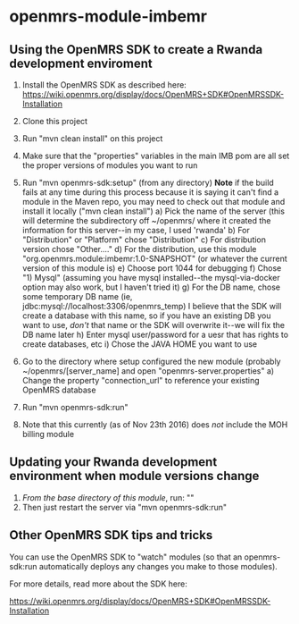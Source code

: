 openmrs-module-imbemr
===================================

Using the OpenMRS SDK to create a Rwanda development enviroment
---------------------------------------------------------------

1) Install the OpenMRS SDK as described here: https://wiki.openmrs.org/display/docs/OpenMRS+SDK#OpenMRSSDK-Installation
2) Clone this project
3) Run "mvn clean install" on this project
3) Make sure that the "properties" variables in the main IMB pom are all set the proper versions of modules you want to run
4) Run "mvn openmrs-sdk:setup" (from any directory)
    **Note** if the build fails at any time during this process because it is saying it can't find a module in the Maven repo, you may need
    to check out that module and install it locally ("mvn clean install")
    a) Pick the name of the server (this will determine the subdirectory off ~/openmrs/ where it created the information for this server--in my case, I used 'rwanda'
    b) For "Distribution" or "Platform" chose "Distribution"
    c) For distribution version chose "Other...."
    d) For the distribution, use this module "org.openmrs.module:imbemr:1.0-SNAPSHOT" (or whatever the current version of this module is)
    e) Choose port 1044 for debugging
    f) Chose "1) Mysql" (assuming you have mysql installed--the mysql-via-docker option may also work, but I haven't tried it)
    g) For the DB name, chose some temporary DB name (ie, jdbc:mysql://localhost:3306/openmrs_temp)
        I believe that the SDK will create a database with this name, so if you have an existing DB you want to use, *don't* 
        that name or the SDK will overwrite it--we will fix the DB name later
    h) Enter mysql user/password for a uesr that has rights to create databases, etc
    i) Chose the JAVA HOME you want to use        
    
5) Go to the directory where setup configured the new module (probably ~/openmrs/[server_name] and open "openmrs-server.properties"
    a) Change the property "connection_url" to reference your existing OpenMRS database
6) Run "mvn openmrs-sdk:run"   
7) Note that this currently (as of Nov 23th 2016) does *not* include the MOH billing module


Updating your Rwanda development environment when module versions change
------------------------------------------------------------------------

1) *From the base directory of this module*, run: ""
2) Then just restart the server via "mvn openmrs-sdk:run"


Other OpenMRS SDK tips and tricks
---------------------------------

You can use the OpenMRS SDK to "watch" modules (so that an openmrs-sdk:run automatically deploys any changes you make to those modules).  


For more details, read more about the SDK here:

https://wiki.openmrs.org/display/docs/OpenMRS+SDK#OpenMRSSDK-Installation